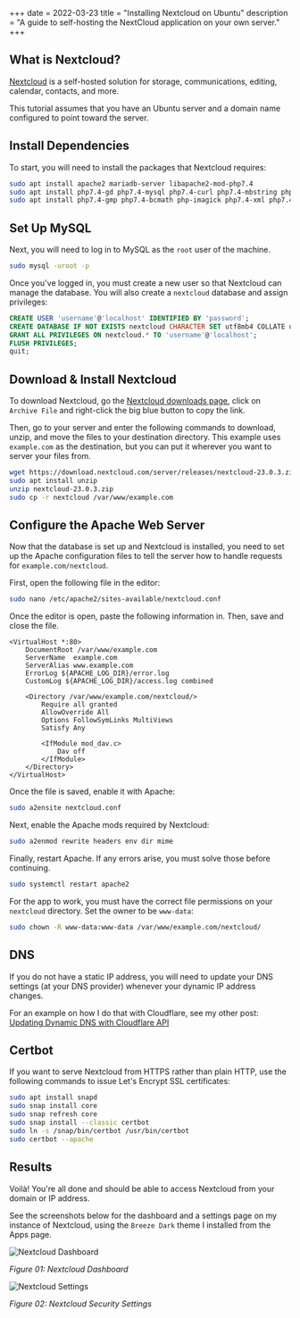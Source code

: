+++
date = 2022-03-23
title = "Installing Nextcloud on Ubuntu"
description = "A guide to self-hosting the NextCloud application on your own server."
+++

## What is Nextcloud?

[Nextcloud](https://nextcloud.com/) is a self-hosted solution for
storage, communications, editing, calendar, contacts, and more.

This tutorial assumes that you have an Ubuntu server and a domain name
configured to point toward the server.

## Install Dependencies

To start, you will need to install the packages that Nextcloud requires:

```sh
sudo apt install apache2 mariadb-server libapache2-mod-php7.4
sudo apt install php7.4-gd php7.4-mysql php7.4-curl php7.4-mbstring php7.4-intl
sudo apt install php7.4-gmp php7.4-bcmath php-imagick php7.4-xml php7.4-zip
```

## Set Up MySQL

Next, you will need to log in to MySQL as the `root` user of
the machine.

```sh
sudo mysql -uroot -p
```

Once you've logged in, you must create a new user so that Nextcloud can
manage the database. You will also create a `nextcloud`
database and assign privileges:

```sql
CREATE USER 'username'@'localhost' IDENTIFIED BY 'password';
CREATE DATABASE IF NOT EXISTS nextcloud CHARACTER SET utf8mb4 COLLATE utf8mb4_general_ci;
GRANT ALL PRIVILEGES ON nextcloud.* TO 'username'@'localhost';
FLUSH PRIVILEGES;
quit;
```

## Download & Install Nextcloud

To download Nextcloud, go the [Nextcloud downloads
page](https://nextcloud.com/install/#instructions-server), click on
`Archive File` and right-click the big blue button to copy
the link.

Then, go to your server and enter the following commands to download,
unzip, and move the files to your destination directory. This example
uses `example.com` as the destination, but you can put it
wherever you want to server your files from.

```sh
wget https://download.nextcloud.com/server/releases/nextcloud-23.0.3.zip
sudo apt install unzip
unzip nextcloud-23.0.3.zip
sudo cp -r nextcloud /var/www/example.com
```

## Configure the Apache Web Server

Now that the database is set up and Nextcloud is installed, you need to
set up the Apache configuration files to tell the server how to handle
requests for `example.com/nextcloud`.

First, open the following file in the editor:

```sh
sudo nano /etc/apache2/sites-available/nextcloud.conf
```

Once the editor is open, paste the following information in. Then, save
and close the file.

```config
<VirtualHost *:80>
    DocumentRoot /var/www/example.com
    ServerName  example.com
    ServerAlias www.example.com
    ErrorLog ${APACHE_LOG_DIR}/error.log
    CustomLog ${APACHE_LOG_DIR}/access.log combined

    <Directory /var/www/example.com/nextcloud/>
        Require all granted
        AllowOverride All
        Options FollowSymLinks MultiViews
        Satisfy Any

        <IfModule mod_dav.c>
            Dav off
        </IfModule>
    </Directory>
</VirtualHost>
```

Once the file is saved, enable it with Apache:

```sh
sudo a2ensite nextcloud.conf
```

Next, enable the Apache mods required by Nextcloud:

```sh
sudo a2enmod rewrite headers env dir mime
```

Finally, restart Apache. If any errors arise, you must solve those
before continuing.

```sh
sudo systemctl restart apache2
```

For the app to work, you must have the correct file permissions on your
`nextcloud` directory. Set the owner to be
`www-data`:

```sh
sudo chown -R www-data:www-data /var/www/example.com/nextcloud/
```

## DNS

If you do not have a static IP address, you will need to update your DNS
settings (at your DNS provider) whenever your dynamic IP address
changes.

For an example on how I do that with Cloudflare, see my other post:
[Updating Dynamic DNS with Cloudflare
API](/blog/updating-dynamic-dns-with-cloudflare-api/)

## Certbot

If you want to serve Nextcloud from HTTPS rather than plain HTTP, use
the following commands to issue Let's Encrypt SSL certificates:

```sh
sudo apt install snapd
sudo snap install core
sudo snap refresh core
sudo snap install --classic certbot
sudo ln -s /snap/bin/certbot /usr/bin/certbot
sudo certbot --apache
```

## Results

Voilà! You're all done and should be able to access Nextcloud from your
domain or IP address.

See the screenshots below for the dashboard and a settings page on my
instance of Nextcloud, using the `Breeze Dark` theme I
installed from the Apps page.

![Nextcloud
Dashboard](https://img.cleberg.net/blog/20220323-installing-nextcloud-on-ubuntu/nextcloud_dashboard.png)

*Figure 01: Nextcloud Dashboard*

![Nextcloud
Settings](https://img.cleberg.net/blog/20220323-installing-nextcloud-on-ubuntu/nextcloud_settings.png)

*Figure 02: Nextcloud Security Settings*
